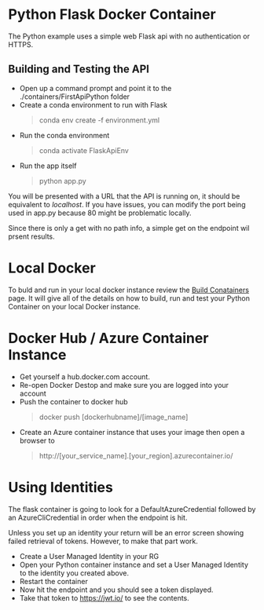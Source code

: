 # Python Flask Docker Container

The Python example uses a simple web Flask api with no authentication or HTTPS. 


## Building and Testing the API
- Open up a command prompt and point it to the ./containers/FirstApiPython folder
- Create a conda environment to run with Flask
    > conda env create -f environment.yml
- Run the conda environment
    > conda activate FlaskApiEnv
- Run the app itself
    > python app.py

You will be presented with a URL that the API is running on, it should be equivalent to *localhost*. If you have issues, you can modify the port being used in app.py because 80 might be problematic locally. 

Since there is only a get with no path info, a simple get on the endpoint wil prsent results.

# Local Docker
To buld and run in your local docker instance review the [Build Conatainers](./BuildContainers.md) page. It will give all of the details on how to build, run and test your Python Container on your local Docker instance. 


# Docker Hub / Azure Container Instance
- Get yourself a hub.docker.com account.
- Re-open Docker Destop and make sure you are logged into your account
- Push the container to docker hub
    > docker push [dockerhubname]/[image_name]
- Create an Azure container instance that uses your image then open a browser to
    > http://[your_service_name].[your_region].azurecontainer.io/


# Using Identities
The flask container is going to look for a DefaultAzureCredential followed by an AzureCliCredential in order when the endpoint is hit. 

Unless you set up an identity your return will be an error screen showing failed retrieval of tokens. However, to make that part work.

- Create a User Managed Identity in your RG 
- Open your Python container instance and set a User Managed Identity to the identity you created above.
- Restart the container
- Now hit the endpoint and you should see a token displayed. 
- Take that token to https://jwt.io/ to see the contents.
